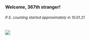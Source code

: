 #### Welcome, 367th stranger!

###### <sup>P.S. counting started approximately in 10.01.21</sup>

<img src="https://kraftwerk28.pp.ua/vcnt.png"></img>
